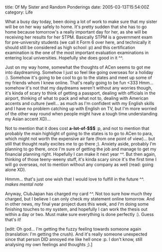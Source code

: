 title: Of My Sister and Random Ponderings
date: 2005-03-13T15:54:00Z
category: Life

What a busy day today, been doing a lot of work to make sure that my sister will be on her way safely to home. It's pretty sudden that she has to go home because tomorrow's a really important day for her, as she will be receiving her results for her STPM. Basically STPM is a government exam for pre-university students (we call it Form 6 over here, and technically it should still be considered as high school :p) and this certification examination is the one of the most important evaluation examinations in entering local universities. Hopefully she does good in it ^^.

Just on my way home, somewhat the thoughts of ACen seems to got me into daydreaming. Somehow I just so feel like going overseas for a holiday :). Somehow it's going to be cool to go to the states and meet up some of my friends whom I knew online. That's really going to be fun <333 Hmm… somehow it's not that my daydreams weren't without any worries though, it's kinda of scary to think of getting a passport, dealing with officials in the airport, thinking of what to pack and what not to, dealing with American accents and culture (well… as much as I'm confident with my English skills and I have no problem catching up with English on TV, but I'm more worried of the other way round when people might have a tough time understanding my Asian accent XD)…

Not to mention that it does cost **a-lot-of-$$$** :p, and not to mention that probably the main highlight of going to the states is to go to ACen to para, which might not worth the expensive air fare (from one point of view)… but still that thought really excites me to go there ;). Anxiety aside, probably I'm planning to go there, once I'm sure of getting the job and manage to get my financial planning right. Hopefully I can make it next year ^^. But then again, thinking of those teeny-weeny stuff, it's kinda scary since it's the first time I will go overseas, not to mention without any company as well (read: going alone XD).

Hmmm… that's just one wish that I would love to fulfill in the future ^^. *makes mental note*

Anyway, ClubJapan has charged my card ^^. Not too sure how much they charged, but I believe I can only check my statement online tomorrow. And in other news, my final year project dues this week, and I'm doing some finishing touches to my system, and hopefully I can work the thesis out within a day or two. Must make sure everything is done perfectly :). Guess that's it!

[edit: Oh god… I'm getting the fuzzy feeling towards someone again (translation: I'm getting the crush). And it's really someone unexpected since that person DID annoyed me like hell once :p. I don't know, still analysing my own feelings and thoughts ;).]
